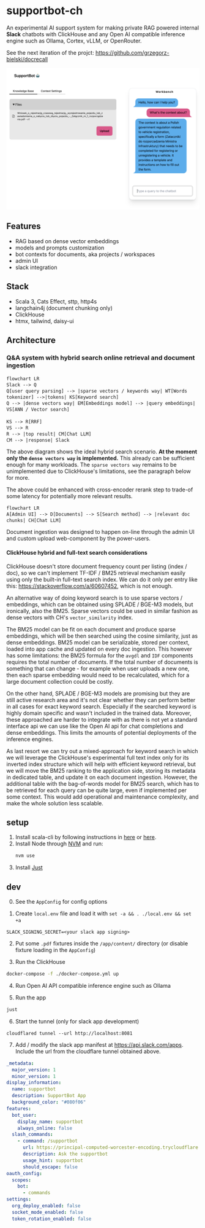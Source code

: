 # supportbot-ch

An experimental AI support system for making private RAG powered internal **Slack** chatbots with ClickHouse and any Open AI compatible inference engine such as Ollama, Cortex, vLLM, or OpenRouter.

See the next iteration of the projct: https://github.com/grzegorz-bielski/docrecall

![Admin UI Screenshot](admin-ui-screenshot.png)

## Features
- RAG based on dense vector embeddings
- models and prompts customization
- bot contexts for documents, aka projects / workspaces
- admin UI
- slack integration

## Stack
- Scala 3, Cats Effect, sttp, http4s
- langchain4j (document chunking only)
- ClickHouse
- htmx, tailwind, daisy-ui

## Architecture

### Q&A system with hybrid search online retrieval and document ingestion

```mermaid
flowchart LR
Slack --> Q
Q[user query parsing] --> |sparse vectors / keywords way| WT[Words tokenizer] -->|tokens| KS[Keyword search]
Q --> |dense vectors way| EM[Embeddings model] --> |query embeddings| VS[ANN / Vector search]

KS --> R[RRF]
VS --> R
R --> |top result| CM[Chat LLM]
CM --> |response| Slack
```

The above diagram shows the ideal hybrid search scenario.
**At the moment only the `dense vectors way` is implemented.** This already can be sufficient enough for many workloads. 
The `sparse vectors way` remains to be unimplemented due to ClickHouse's limitations, see the paragraph below for more.

The above could be enhanced with cross-encoder rerank step to trade-of some latency for potentially more relevant results. 

```mermaid
flowchart LR
A[Admin UI] --> D[Documents] --> S[Search method] --> |relevant doc chunks| CH[Chat LLM]
```

Document ingestion was designed to happen on-line through the admin UI and custom upload web-component by the power-users.

#### ClickHouse hybrid and full-text search considerations

ClickHouse doesn't store document frequency count per listing (index / doc), so we can't implement TF-IDF / BM25 retrieval mechanism easily using only the built-in full-text search index. We can do it only per entry like this: https://stackoverflow.com/a/60607452, which is not enough.

An alternative way of doing keyword search is to use sparse vectors / embeddings, which can be obtained using SPLADE / BGE-M3 models, but ironically, also the BM25.
Sparse vectors could be used in similar fashion as dense vectors with CH's `vector_similarity` index.

The BM25 model can be fit on each document and produce sparse embeddings, which will be then searched using the cosine similarity, just as dense embeddings.
BM25 model can be serializable, stored per context, loaded into app cache and updated on every doc ingestion.
This however has some limitations: the BM25 formula for the `avgdl` and `IDF` components requires the total number of documents. If the total number of documents is something that can change - for example when user uploads a new one, then each sparse embedding would need to be recalculated, which for a large document collection could be costly.

On the other hand, SPLADE / BGE-M3 models are promising but they are still active research area and it's not clear whether they can perform better in all cases for exact keyword search. Especially if the searched keyword is highly domain specific and wasn't included in the trained data. Moreover, these approached are harder to integrate with as there is not yet a standard interface api we can use like the Open AI api for chat completions and dense embeddings. This limits the amounts of potential deployments of the inference engines.

As last resort we can try out a mixed-approach for keyword search in which we will leverage the ClickHouse's experimental full text index only for its inverted index structure which will help with efficient keyword retrieval, but we will move the BM25 ranking to the application side, storing its metadata in dedicated table, and update it on each document ingestion. However, the additional table with the bag-of-words model for BM25 search, which has to be retrieved for each query can be quite large, even if implemented per some context. This would add operational and maintenance complexity, and make the whole solution less scalable.

## setup

1. Install scala-cli by following instructions in [here](https://www.scala-lang.org/download/) or [here](https://scala-cli.virtuslab.org/install).
3. Install Node through [NVM](https://github.com/nvm-sh/nvm) and run:
    ```zsh
    nvm use
    ```
2. Install [Just](https://github.com/casey/just)

## dev

0. See the `AppConfig` for config options

1. Create `local.env` file and load it with `set -a && . ./local.env && set +a`
  ```
  SLACK_SIGNING_SECRET=<your slack app signing>
  ```

2. Put some `.pdf` fixtures inside the `/app/content/` directory (or disable fixture loading in the `AppConfig`)

3. Run the ClickHouse
  ```zsh
  docker-compose -f ./docker-compose.yml up
  ```

4. Run Open AI API compatible inference engine such as Ollama

5. Run the app

  ```zsh
  just
  ```

6. Start the tunnel (only for slack app development)
  ```
  cloudflared tunnel --url http://localhost:8081
  ```

7. Add / modify the slack app manifest at https://api.slack.com/apps. Include the url from the cloudflare tunnel obtained above.
  ```yml
  _metadata:
    major_version: 1
    minor_version: 1
  display_information:
    name: supportbot
    description: SupportBot App
    background_color: "#080f06"
  features:
    bot_user:
      display_name: supportbot
      always_online: false
    slash_commands:
      - command: /supportbot
        url: https://principal-computed-worcester-encoding.trycloudflare.com/slack/slashCmd
        description: Ask the supportbot
        usage_hint: supportbot
        should_escape: false
  oauth_config:
    scopes:
      bot:
        - commands
  settings:
    org_deploy_enabled: false
    socket_mode_enabled: false
    token_rotation_enabled: false
  ```
